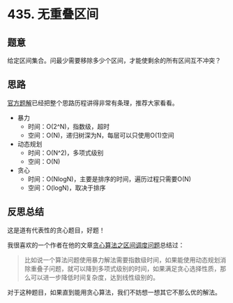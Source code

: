# 435. 无重叠区间

## 题意

给定区间集合。问最少需要移除多少个区间，才能使剩余的所有区间互不冲突？

## 思路

[官方题解](https://leetcode-cn.com/problems/non-overlapping-intervals/solution/wu-zhong-die-qu-jian-by-leetcode/)已经把整个思路历程讲得非常有条理，推荐大家看看。

- 暴力
  - 时间：O(2^N)，指数级，超时
  - 空间：O(N)，递归树深为N，每层可以只使用O(1)空间
- 动态规划
  - 时间：O(N^2)，多项式级别
  - 空间：O(N)
- 贪心
  - 时间：O(NlogN)，主要是排序的时间，遍历过程只需要O(N)
  - 空间：O(logN)，取决于排序

## 反思总结

这是道有代表性的贪心题目，好题！

我很喜欢的一个作者在他的文章[贪心算法之区间调度问题](https://mp.weixin.qq.com/s?__biz=MzU0MDg5OTYyOQ==&mid=2247484319&idx=1&sn=49a9e82e93fe29eb934d9a618be57174&chksm=fb3363ddcc44eacb57d1be9e1e754a6238870a3c4c126a0be133232c4f7458aaffdaec40c0c8&scene=21#wechat_redirect)总结过：

> 比如说一个算法问题使用暴力解法需要指数级时间，如果能使用动态规划消除重叠子问题，就可以降到多项式级别的时间，如果满足贪心选择性质，那么可以进一步降低时间复杂度，达到线性级别的。

对于这种题目，如果直到能用贪心算法，我们不妨想一想其它不那么优的解法。
